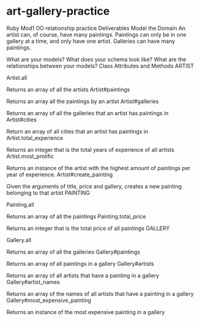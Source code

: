 # art-gallery-practice
Ruby Mod1 OO relationship practice
Deliverables
Model the Domain
An artist can, of course, have many paintings. Paintings can only be in one gallery at a time, and only have one artist. Galleries can have many paintings.

What are your models?
What does your schema look like?
What are the relationships between your models?
Class Attributes and Methods
ARTIST

Artist.all

Returns an array of all the artists
Artist#paintings

Returns an array all the paintings by an artist
Artist#galleries

Returns an array of all the galleries that an artist has paintings in
Artist#cities

Return an array of all cities that an artist has paintings in
Artist.total_experience

Returns an integer that is the total years of experience of all artists
Artist.most_prolific

Returns an instance of the artist with the highest amount of paintings per year of experience.
Artist#create_painting

Given the arguments of title, price and gallery, creates a new painting belonging to that artist
PAINTING

Painting.all

Returns an array of all the paintings
Painting.total_price

Returns an integer that is the total price of all paintings
GALLERY

Gallery.all

Returns an array of all the galleries
Gallery#paintings

Returns an array of all paintings in a gallery
Gallery#artists

Returns an array of all artists that have a painting in a gallery
Gallery#artist_names

Returns an array of the names of all artists that have a painting in a gallery
Gallery#most_expensive_painting

Returns an instance of the most expensive painting in a gallery